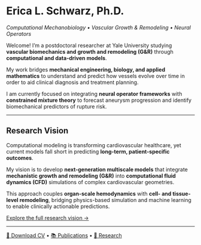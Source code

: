 # Erica L. Schwarz, Ph.D.
_Computational Mechanobiology • Vascular Growth & Remodeling • Neural Operators_

Welcome! I’m a postdoctoral researcher at Yale University studying **vascular biomechanics and growth and remodeling (G&R)** through **computational and data-driven models**.  

My work bridges **mechanical engineering, biology, and applied mathematics** to understand and predict how vessels evolve over time in order to aid clinical diagnosis and treatment planning.

I am currently focused on integrating **neural operator frameworks** with **constrained mixture theory** to forecast aneurysm progression and identify biomechanical predictors of rupture risk.

---

## Research Vision
Computational modeling is transforming cardiovascular healthcare, yet current models fall short in predicting **long-term, patient-specific outcomes**.  

My vision is to develop **next-generation multiscale models** that integrate **mechanistic growth and remodeling (G&R)** into **computational fluid dynamics (CFD)** simulations of complex cardiovascular geometries.  

This approach couples **organ-scale hemodynamics** with **cell- and tissue-level remodeling**, bridging physics-based simulation and machine learning to enable clinically actionable predictions.  

[Explore the full research vision →](vision)

---

[📄 Download CV](cv) • [📚 Publications](publications) • [🔬 Research](research)